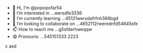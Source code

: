 - 👋 Hi, I’m @popopofar54
- 👀 I’m interested in ...wersdfe3336
- 🌱 I’m currently learning ...45121wersdafrfnh366bgd
- 💞️ I’m looking to collaborate on ...4652112rwerednfd54645sfe
- 📫 How to reach me ...g5sfdarhweqqw
- 😄 Pronouns: ...545151333
2223
<!---
popopofar/popopofar is a ✨ special ✨ repository because its `README.md` (this file) appears on your GitHub profile.ggf
You can click the Preview link to take a look at your changes.
--->
c
asd
